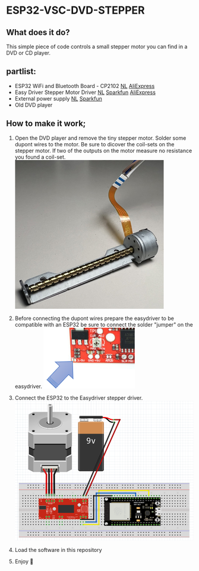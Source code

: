 # ESP32-VSC-DVD-STEPPER
## What does it do?
This simple piece of code controls a small stepper motor you can find in a DVD or CD player.

## partlist:
- ESP32 WiFi and Bluetooth Board - CP2102 [NL](https://www.tinytronics.nl/shop/en/development-boards/microcontroller-boards/with-wi-fi/esp32-wifi-and-bluetooth-board-cp2102)  [AliExpress](https://www.aliexpress.com/wholesale?catId=0&initiative_id=AS_20220804005026&isPremium=y&SearchText=esp32+development+board&spm=a2g0o.productlist.1000002.0)
- Easy Driver Stepper Motor Driver [NL](https://www.tinytronics.nl/shop/en/development-boards/microcontroller-boards/with-wi-fi/esp32-wifi-and-bluetooth-board-cp2102) [Sparkfun](https://www.sparkfun.com/products/12779) [AliExpress](https://www.aliexpress.com/wholesale?catId=0&initiative_id=SB_20220804005024&isPremium=y&SearchText=A3967+EasyDriver+&spm=a2g0o.productlist.1000002.0)
- External power supply [NL](https://www.tinytronics.nl/shop/en/power/power-supplies/12v/12v-1a-adapter-with-dc-jack) [Sparkfun](https://www.sparkfun.com/products/15313)
- Old DVD player

## How to make it work;
1. Open the DVD player and remove the tiny stepper motor. Solder some dupont wires to the motor. Be sure to dicover the coil-sets on the stepper motor. If two of the outputs on the motor measure no resistance you found a coil-set.
![DVD motor](/assets/images/DVD-motor.jpg)

2. Before connecting the dupont wires prepare the easydriver to be compatible with an ESP32 be sure to connect the solder "jumper" on the easydriver.
![close up](/assets/images/3-5V.png)

3. Connect the ESP32 to the Easydriver stepper driver.
![FRITZINGG](/assets/images/fritz.png)

4. Load the software in this repository
5. Enjoy :zany_face:

